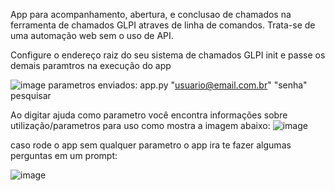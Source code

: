 App para acompanhamento, abertura, e conclusao de chamados na ferramenta de chamados GLPI atraves de linha de comandos.
Trata-se de uma automação web sem o uso de API.

Configure o endereço raiz do seu sistema de chamados GLPI init e passe os demais paramtros na execução do app

![image](https://github.com/user-attachments/assets/4897d3bb-1855-4d9a-9acb-2ad133960478)
parametros enviados: app.py "usuario@email.com.br" "senha" pesquisar

Ao digitar ajuda como parametro você encontra informações sobre utilização/parametros para uso como mostra a imagem abaixo:
![image](https://github.com/user-attachments/assets/321cbca0-37a3-47fa-88c5-4537eb3a715b)

caso rode o app sem qualquer parametro o app ira te fazer algumas perguntas em um prompt:

![image](https://github.com/user-attachments/assets/41bc9d39-25b9-4d4b-a6f4-713ea98384ac)

